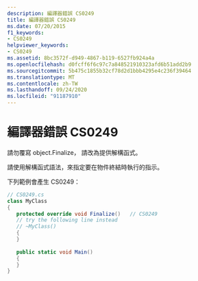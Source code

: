 ```yaml
---
description: 編譯器錯誤 CS0249
title: 編譯器錯誤 CS0249
ms.date: 07/20/2015
f1_keywords:
- CS0249
helpviewer_keywords:
- CS0249
ms.assetid: 8bc3572f-d949-4867-b119-6527fb924a4a
ms.openlocfilehash: d0fcff6f6c97c7a848521910323afd6b51add2b9
ms.sourcegitcommit: 5b475c1855b32cf78d2d1bbb4295e4c236f39464
ms.translationtype: MT
ms.contentlocale: zh-TW
ms.lasthandoff: 09/24/2020
ms.locfileid: "91187910"
---
```

# <a name="compiler-error-cs0249"></a>編譯器錯誤 CS0249

請勿覆寫 object.Finalize， 請改為提供解構函式。  
  
 請使用解構函式語法，來指定要在物件終結時執行的指示。  

 下列範例會產生 CS0249：  
  
```csharp  
// CS0249.cs  
class MyClass  
{  
   protected override void Finalize()   // CS0249  
   // try the following line instead  
   // ~MyClass()  
   {  
   }  
  
   public static void Main()  
   {  
   }  
}  
```
